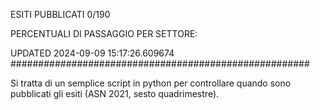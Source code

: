 ESITI PUBBLICATI 0/190 

PERCENTUALI DI PASSAGGIO PER SETTORE:

UPDATED 2024-09-09 15:17:26.609674
###################################################### 

Si tratta di un semplice script in python per controllare quando sono pubblicati gli esiti (ASN 2021, sesto quadrimestre).

